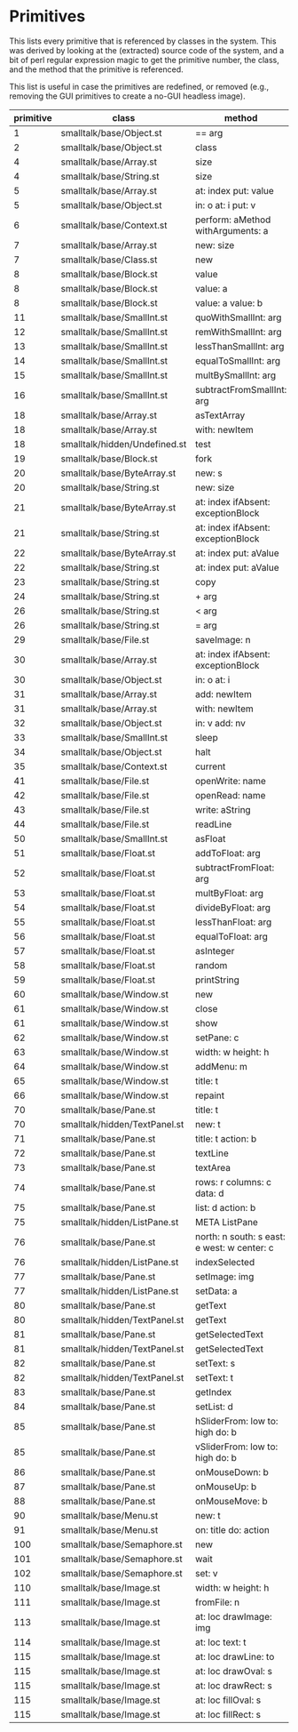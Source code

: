 # Primitives

This lists every primitive that is referenced by classes in the system. This
was derived by looking at the (extracted) source code of the system, and a bit
of perl regular expression magic to get the primitive number, the class, and the
method that the primitive is referenced.

This list is useful in case the primitives are redefined, or removed (e.g.,
removing the GUI primitives to create a no-GUI headless image).

| primitive | class                         | method                                      |
| --------- | ----------------------------- | ------------------------------------------- |
| 1         | smalltalk/base/Object.st      | == arg                                      |
| 2         | smalltalk/base/Object.st      | class                                       |
| 4         | smalltalk/base/Array.st       | size                                        |
| 4         | smalltalk/base/String.st      | size                                        |
| 5         | smalltalk/base/Array.st       | at: index put: value                        |
| 5         | smalltalk/base/Object.st      | in: o at: i put: v                          |
| 6         | smalltalk/base/Context.st     | perform: aMethod withArguments: a           |
| 7         | smalltalk/base/Array.st       | new: size                                   |
| 7         | smalltalk/base/Class.st       | new                                         |
| 8         | smalltalk/base/Block.st       | value                                       |
| 8         | smalltalk/base/Block.st       | value: a                                    |
| 8         | smalltalk/base/Block.st       | value: a value: b                           |
| 11        | smalltalk/base/SmallInt.st    | quoWithSmallInt: arg                        |
| 12        | smalltalk/base/SmallInt.st    | remWithSmallInt: arg                        |
| 13        | smalltalk/base/SmallInt.st    | lessThanSmallInt: arg                       |
| 14        | smalltalk/base/SmallInt.st    | equalToSmallInt: arg                        |
| 15        | smalltalk/base/SmallInt.st    | multBySmallInt: arg                         |
| 16        | smalltalk/base/SmallInt.st    | subtractFromSmallInt: arg                   |
| 18        | smalltalk/base/Array.st       | asTextArray                                 |
| 18        | smalltalk/base/Array.st       | with: newItem                               |
| 18        | smalltalk/hidden/Undefined.st | test                                        |
| 19        | smalltalk/base/Block.st       | fork                                        |
| 20        | smalltalk/base/ByteArray.st   | new: s                                      |
| 20        | smalltalk/base/String.st      | new: size                                   |
| 21        | smalltalk/base/ByteArray.st   | at: index ifAbsent: exceptionBlock          |
| 21        | smalltalk/base/String.st      | at: index ifAbsent: exceptionBlock          |
| 22        | smalltalk/base/ByteArray.st   | at: index put: aValue                       |
| 22        | smalltalk/base/String.st      | at: index put: aValue                       |
| 23        | smalltalk/base/String.st      | copy                                        |
| 24        | smalltalk/base/String.st      | + arg                                       |
| 26        | smalltalk/base/String.st      | < arg                                       |
| 26        | smalltalk/base/String.st      | = arg                                       |
| 29        | smalltalk/base/File.st        | saveImage: n                                |
| 30        | smalltalk/base/Array.st       | at: index ifAbsent: exceptionBlock          |
| 30        | smalltalk/base/Object.st      | in: o at: i                                 |
| 31        | smalltalk/base/Array.st       | add: newItem                                |
| 31        | smalltalk/base/Array.st       | with: newItem                               |
| 32        | smalltalk/base/Object.st      | in: v add: nv                               |
| 33        | smalltalk/base/SmallInt.st    | sleep                                       |
| 34        | smalltalk/base/Object.st      | halt                                        |
| 35        | smalltalk/base/Context.st     | current                                     |
| 41        | smalltalk/base/File.st        | openWrite: name                             |
| 42        | smalltalk/base/File.st        | openRead: name                              |
| 43        | smalltalk/base/File.st        | write: aString                              |
| 44        | smalltalk/base/File.st        | readLine                                    |
| 50        | smalltalk/base/SmallInt.st    | asFloat                                     |
| 51        | smalltalk/base/Float.st       | addToFloat: arg                             |
| 52        | smalltalk/base/Float.st       | subtractFromFloat: arg                      |
| 53        | smalltalk/base/Float.st       | multByFloat: arg                            |
| 54        | smalltalk/base/Float.st       | divideByFloat: arg                          |
| 55        | smalltalk/base/Float.st       | lessThanFloat: arg                          |
| 56        | smalltalk/base/Float.st       | equalToFloat: arg                           |
| 57        | smalltalk/base/Float.st       | asInteger                                   |
| 58        | smalltalk/base/Float.st       | random                                      |
| 59        | smalltalk/base/Float.st       | printString                                 |
| 60        | smalltalk/base/Window.st      | new                                         |
| 61        | smalltalk/base/Window.st      | close                                       |
| 61        | smalltalk/base/Window.st      | show                                        |
| 62        | smalltalk/base/Window.st      | setPane: c                                  |
| 63        | smalltalk/base/Window.st      | width: w height: h                          |
| 64        | smalltalk/base/Window.st      | addMenu: m                                  |
| 65        | smalltalk/base/Window.st      | title: t                                    |
| 66        | smalltalk/base/Window.st      | repaint                                     |
| 70        | smalltalk/base/Pane.st        | title: t                                    |
| 70        | smalltalk/hidden/TextPanel.st | new: t                                      |
| 71        | smalltalk/base/Pane.st        | title: t action: b                          |
| 72        | smalltalk/base/Pane.st        | textLine                                    |
| 73        | smalltalk/base/Pane.st        | textArea                                    |
| 74        | smalltalk/base/Pane.st        | rows: r columns: c data: d                  |
| 75        | smalltalk/base/Pane.st        | list: d action: b                           |
| 75        | smalltalk/hidden/ListPane.st  | META ListPane                               |
| 76        | smalltalk/base/Pane.st        | north: n south: s east: e west: w center: c |
| 76        | smalltalk/hidden/ListPane.st  | indexSelected                               |
| 77        | smalltalk/base/Pane.st        | setImage: img                               |
| 77        | smalltalk/hidden/ListPane.st  | setData: a                                  |
| 80        | smalltalk/base/Pane.st        | getText                                     |
| 80        | smalltalk/hidden/TextPanel.st | getText                                     |
| 81        | smalltalk/base/Pane.st        | getSelectedText                             |
| 81        | smalltalk/hidden/TextPanel.st | getSelectedText                             |
| 82        | smalltalk/base/Pane.st        | setText: s                                  |
| 82        | smalltalk/hidden/TextPanel.st | setText: t                                  |
| 83        | smalltalk/base/Pane.st        | getIndex                                    |
| 84        | smalltalk/base/Pane.st        | setList: d                                  |
| 85        | smalltalk/base/Pane.st        | hSliderFrom: low to: high do: b             |
| 85        | smalltalk/base/Pane.st        | vSliderFrom: low to: high do: b             |
| 86        | smalltalk/base/Pane.st        | onMouseDown: b                              |
| 87        | smalltalk/base/Pane.st        | onMouseUp: b                                |
| 88        | smalltalk/base/Pane.st        | onMouseMove: b                              |
| 90        | smalltalk/base/Menu.st        | new: t                                      |
| 91        | smalltalk/base/Menu.st        | on: title do: action                        |
| 100       | smalltalk/base/Semaphore.st   | new                                         |
| 101       | smalltalk/base/Semaphore.st   | wait                                        |
| 102       | smalltalk/base/Semaphore.st   | set: v                                      |
| 110       | smalltalk/base/Image.st       | width: w height: h                          |
| 111       | smalltalk/base/Image.st       | fromFile: n                                 |
| 113       | smalltalk/base/Image.st       | at: loc drawImage: img                      |
| 114       | smalltalk/base/Image.st       | at: loc text: t                             |
| 115       | smalltalk/base/Image.st       | at: loc drawLine: to                        |
| 115       | smalltalk/base/Image.st       | at: loc drawOval: s                         |
| 115       | smalltalk/base/Image.st       | at: loc drawRect: s                         |
| 115       | smalltalk/base/Image.st       | at: loc fillOval: s                         |
| 115       | smalltalk/base/Image.st       | at: loc fillRect: s                         |
